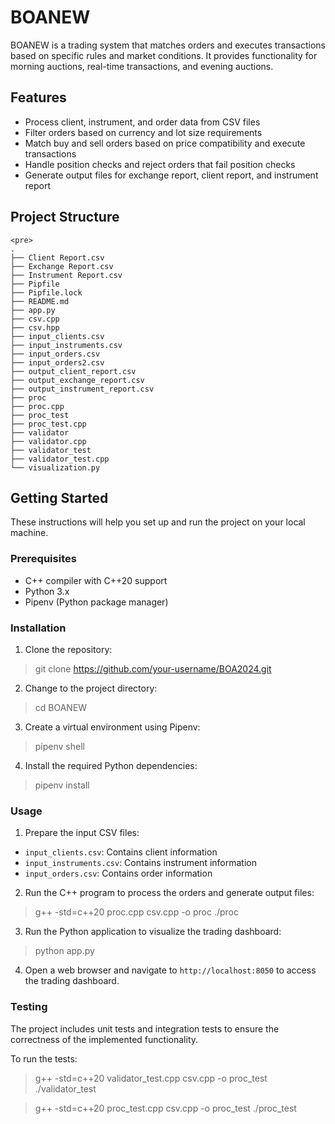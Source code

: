 # BOANEW

BOANEW is a trading system that matches orders and executes transactions based on specific rules and market conditions. It provides functionality for morning auctions, real-time transactions, and evening auctions.

## Features

- Process client, instrument, and order data from CSV files
- Filter orders based on currency and lot size requirements
- Match buy and sell orders based on price compatibility and execute transactions
- Handle position checks and reject orders that fail position checks
- Generate output files for exchange report, client report, and instrument report

## Project Structure
```
<pre>
.
├── Client Report.csv
├── Exchange Report.csv
├── Instrument Report.csv
├── Pipfile
├── Pipfile.lock
├── README.md
├── app.py
├── csv.cpp
├── csv.hpp
├── input_clients.csv
├── input_instruments.csv
├── input_orders.csv
├── input_orders2.csv
├── output_client_report.csv
├── output_exchange_report.csv
├── output_instrument_report.csv
├── proc
├── proc.cpp
├── proc_test
├── proc_test.cpp
├── validator
├── validator.cpp
├── validator_test
├── validator_test.cpp
└── visualization.py
```
</pre>

## Getting Started

These instructions will help you set up and run the project on your local machine.

### Prerequisites

- C++ compiler with C++20 support
- Python 3.x
- Pipenv (Python package manager)

### Installation

1. Clone the repository:

> git clone https://github.com/your-username/BOA2024.git

2. Change to the project directory:

> cd BOANEW

3. Create a virtual environment using Pipenv:

> pipenv shell

4. Install the required Python dependencies:

> pipenv install

### Usage

1. Prepare the input CSV files:
- `input_clients.csv`: Contains client information
- `input_instruments.csv`: Contains instrument information
- `input_orders.csv`: Contains order information

2. Run the C++ program to process the orders and generate output files:

> g++ -std=c++20 proc.cpp csv.cpp -o proc
> ./proc

3. Run the Python application to visualize the trading dashboard:

> python app.py

4. Open a web browser and navigate to `http://localhost:8050` to access the trading dashboard.

### Testing

The project includes unit tests and integration tests to ensure the correctness of the implemented functionality.

To run the tests:

> g++ -std=c++20 validator_test.cpp csv.cpp -o proc_test
> ./validator_test

> g++ -std=c++20 proc_test.cpp csv.cpp -o proc_test
> ./proc_test